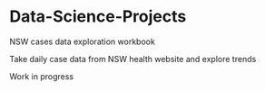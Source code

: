 # Data-Science-Projects

NSW cases data exploration workbook

Take daily case data from NSW health website and explore trends

Work in progress
